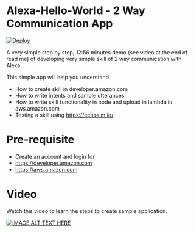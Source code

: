 # Alexa-Hello-World - 2 Way Communication App

[![Deploy](https://www.herokucdn.com/deploy/button.svg)](https://heroku.com/deploy)


A very simple step by step, 12:56 minutes demo (see video at the end of read me) of developing very simple skill of 2 way communication with Alexa.

This simple app will help you understand
- How to create skill in developer.amazon.com
- How to write intents and sample utterances
- How to write skill functionality in node and upload in lambda in aws.amazon.com
- Testing a skill using https://echosim.io/

# Pre-requisite
- Create an account and login for
- https://developer.amazon.com
- https://aws.amazon.com

# Video
Watch this video to learn the steps to create sample application.

[![IMAGE ALT TEXT HERE](https://img.youtube.com/vi/V0PwCFrIfwg/0.jpg)](https://www.youtube.com/watch?v=V0PwCFrIfwg&t=9s)
